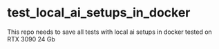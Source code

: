# test_local_ai_setups_in_docker
This repo needs to save all tests with local ai setups in docker tested on RTX 3090 24 Gb
